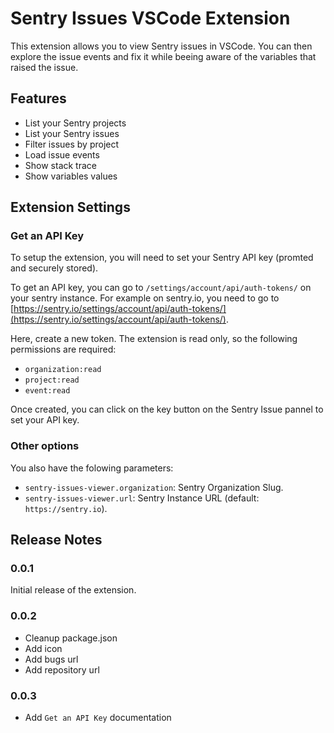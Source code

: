 # Sentry Issues VSCode Extension

This extension allows you to view Sentry issues in VSCode.
You can then explore the issue events and fix it while beeing aware of the variables that raised the issue.

## Features

- List your Sentry projects
- List your Sentry issues
- Filter issues by project
- Load issue events
- Show stack trace
- Show variables values

## Extension Settings

### Get an API Key

To setup the extension, you will need to set your Sentry API key (promted and securely stored).

To get an API key, you can go to `/settings/account/api/auth-tokens/` on your sentry instance.
For example on sentry.io, you need to go to [https://sentry.io/settings/account/api/auth-tokens/](https://sentry.io/settings/account/api/auth-tokens/).

Here, create a new token. The extension is read only, so the following permissions are required:

- `organization:read`
- `project:read`
- `event:read`

Once created, you can click on the key button on the Sentry Issue pannel to set your API key.

### Other options

You also have the folowing parameters:

- `sentry-issues-viewer.organization`: Sentry Organization Slug.
- `sentry-issues-viewer.url`: Sentry Instance URL (default: `https://sentry.io`).

## Release Notes

### 0.0.1

Initial release of the extension.

### 0.0.2

- Cleanup package.json
- Add icon
- Add bugs url
- Add repository url

### 0.0.3

- Add `Get an API Key` documentation
